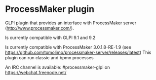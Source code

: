 # ProcessMaker plugin

GLPI plugin that provides an interface with ProcessMaker server (http://www.processmaker.com/).

Is currently compatible with GLPI 9.1 and 9.2

Is currently compatible with ProcessMaker 3.0.1.8-RE-1.9 (see https://github.com/tomolimo/processmaker-server/releases/latest)
This plugin can run classic and bpmn processes

An IRC channel is available: #processmaker-glpi on https://webchat.freenode.net/
